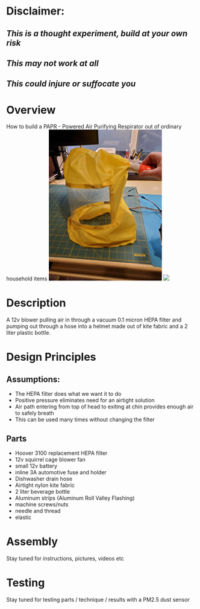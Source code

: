 # **Disclaimer:** 
## _This is a thought experiment, build at your own risk_
## _This may not work at all_
## _This could injure or suffocate you_
# Overview
How to build a PAPR - Powered Air Purifying Respirator out of ordinary household items
<img src="https://github.com/greglarious/EasyPAPR/blob/master/pictures/helmet_completed.jpg" width=300>
<img src="https://github.com/greglarious/EasyPAPR/blob/master/pictures/full_assembly.jpg" width=300>
# Description
A 12v blower pulling air in through a vacuum 0.1 micron HEPA filter and pumping out through a hose into a helmet made out of kite fabric and a 2 liter plastic bottle.
# Design Principles
## Assumptions:
- The HEPA filter does what we want it to do
- Positive pressure eliminates need for an airtight solution
- Air path entering from top of head to exiting at chin provides enough air to safely breath
- This can be used many times without changing the filter
## Parts
- Hoover 3100 replacement HEPA filter
- 12v squirrel cage blower fan
- small 12v battery
- inline 3A automotive fuse and holder
- Dishwasher drain hose
- Airtight nylon kite fabric
- 2 liter beverage bottle
- Aluminum strips (Aluminum Roll Valley Flashing)
- machine screws/nuts
- needle and thread
- elastic
# Assembly
Stay tuned for instructions, pictures, videos etc
# Testing
Stay tuned for testing parts / technique / results with a PM2.5 dust sensor
